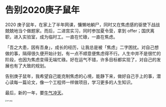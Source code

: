# 告别2020庚子鼠年


2020 庚子鼠年，在家上了半年网课，慵懒地躺尸，同时又在焦虑感的驱使下战战兢兢地当个做题家。而后，二进宫实习，同时参加夏令营，拿到 offer；国庆离职，进入实验室，成为临时工。一直在忙碌，一直在焦虑。

<!-- more -->

「吾之大患，因有吾身」，成长的经历，让我总是被「焦虑」二字困扰。对自己想做的事，隔得很久便开始计划，有一点不顺意便焦虑得不行。人生中并不是很忙的阶段，也因为焦虑变得无端忙碌。好在运气不错，许多目标都实现了，对自己的发展也有了大致的规划。

告别庚子鼠年，我希望自己能克制焦虑的心境，能静下来，做好自己手上的事，潜心读每一篇论文，像一个工程师一样做项目，学习更多的人生知识。

最后，新的一年，要[牛气冲天](https://github.com/ZhangHanDong/2021soaring.git)。

<img src="goodbyte-2020/image-20210211222552783.png" alt="牛气冲天" style="zoom: 33%;" />

